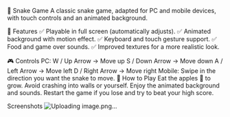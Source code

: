 🐍 Snake Game
A classic snake game, adapted for PC and mobile devices, with touch controls and an animated background.

📌 Features
✅ Playable in full screen (automatically adjusts).
✅ Animated background with motion effect.
✅ Keyboard and touch gesture support.
✅ Food and game over sounds.
✅ Improved textures for a more realistic look.

🎮 Controls
PC:
W / Up Arrow → Move up
S / Down Arrow → Move down
A / Left Arrow → Move left
D / Right Arrow → Move right
Mobile:
Swipe in the direction you want the snake to move.
🚀 How to Play
Eat the apples 🍏 to grow.
Avoid crashing into walls or yourself.
Enjoy the animated background and sounds.
Restart the game if you lose and try to beat your high score.

Screenshots
![Uploading image.png…]()
